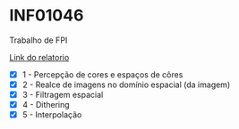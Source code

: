 # INF01046
Trabalho de FPI

[Link do relatorio](https://docs.google.com/document/d/17BGSFpcT1OlRT8BEV7D83JBvyEFCxE_R-2jp98C5BQY/edit?usp=sharing)

 - [X] 1 - Percepção de cores e espaços de côres
 - [X] 2 - Realce de imagens no domínio espacial (da imagem)
 - [X] 3 -  Filtragem espacial
 - [X] 4 - Dithering
 - [X] 5 - Interpolação
